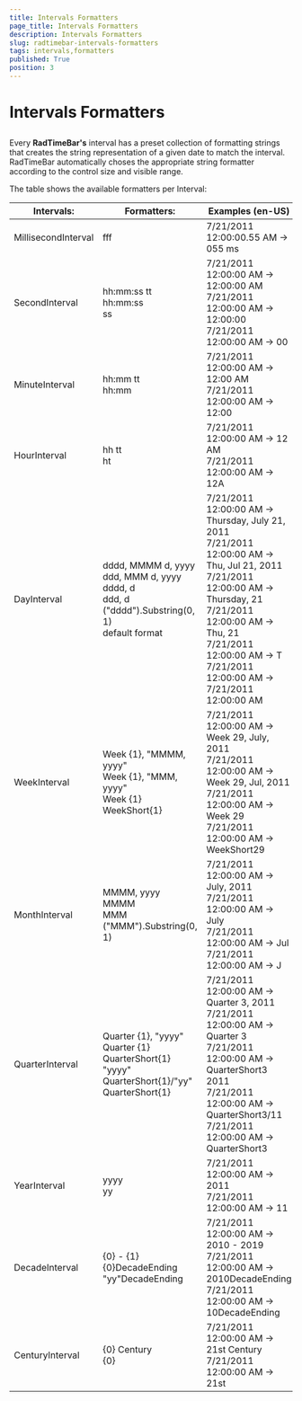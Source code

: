 ```yaml
---
title: Intervals Formatters
page_title: Intervals Formatters
description: Intervals Formatters
slug: radtimebar-intervals-formatters
tags: intervals,formatters
published: True
position: 3
---
```


# Intervals Formatters



## 

Every __RadTimeBar's__ interval has a preset collection of formatting strings that creates the string representation of a given date to match the interval. RadTimeBar automatically choses the appropriate string formatter according to the control size and visible range.

The table shows the available formatters per Interval:

<table>
	<thead>
		<tr>
			<th>Intervals:</th>
			<th>Formatters:</th>
			<th>Examples (en-US)</th>
		</tr>
	</thead>
	<tbody>	
		<tr>
			<td>MillisecondInterval</td>
			<td>fff</td>
			<td>7/21/2011 12:00:00.55 AM -> 055 ms</td>
		</tr>
		<tr>
			<td>SecondInterval</td>
			<td>
				 hh:mm:ss tt <br/> 
				 hh:mm:ss <br/>
				 ss
			</td>
			<td>
				7/21/2011 12:00:00 AM -> 12:00:00 AM <br/>
				7/21/2011 12:00:00 AM -> 12:00:00 <br/>
				7/21/2011 12:00:00 AM -> 00
			</td>
		</tr>
		<tr>
			<td>MinuteInterval</td>
			<td>
				 hh:mm tt <br/>
				 hh:mm
			</td>
			<td>
				7/21/2011 12:00:00 AM -> 12:00 AM <br/>
				7/21/2011 12:00:00 AM -> 12:00
			</td>
		</tr>
		<tr>
			<td>HourInterval</td>
			<td>
				 hh tt <br/>
				 ht
			</td>
			<td>
				7/21/2011 12:00:00 AM -> 12 AM <br/>
				7/21/2011 12:00:00 AM -> 12A
			</td>
		</tr>
		<tr>
			<td>DayInterval</td>
			<td>
				 dddd, MMMM d, yyyy <br/>
				 ddd, MMM d, yyyy <br/>
				 dddd, d <br/>
				 ddd, d <br/>
				 ("dddd").Substring(0, 1) <br/>
				 default format
			</td>
			<td>
				 7/21/2011 12:00:00 AM -> Thursday, July 21, 2011 <br/>
				 7/21/2011 12:00:00 AM -> Thu, Jul 21, 2011 <br/>
				 7/21/2011 12:00:00 AM -> Thursday, 21 <br/>
				 7/21/2011 12:00:00 AM -> Thu, 21 <br/>
				 7/21/2011 12:00:00 AM -> T <br/>
				 7/21/2011 12:00:00 AM -> 7/21/2011 12:00:00 AM
			</td>
		</tr>
		<tr>
			<td>WeekInterval</td>
			<td>
				 Week {1}, "MMMM, yyyy" <br/>
				 Week {1}, "MMM, yyyy" <br/>
				 Week {1} <br/>
				 WeekShort{1}
			</td>
			<td>
				 7/21/2011 12:00:00 AM -> Week 29, July, 2011 <br/>
				 7/21/2011 12:00:00 AM -> Week 29, Jul, 2011 <br/>
				 7/21/2011 12:00:00 AM -> Week 29 <br/>
				 7/21/2011 12:00:00 AM -> WeekShort29
			</td>
		</tr>
		<tr>
			<td>MonthInterval</td>
			<td>
				 MMMM, yyyy <br/>
				 MMMM <br/>
				 MMM <br/>
				 ("MMM").Substring(0, 1)
			</td>
			<td>
				 7/21/2011 12:00:00 AM -> July, 2011 <br/>
				 7/21/2011 12:00:00 AM -> July <br/>
				 7/21/2011 12:00:00 AM -> Jul <br/>
				 7/21/2011 12:00:00 AM -> J
			</td>
		</tr>
		<tr>
			<td>QuarterInterval</td>
			<td>
				 Quarter {1}, "yyyy" <br/>
				 Quarter {1} <br/>
				 QuarterShort{1} "yyyy" <br/>
				 QuarterShort{1}/"yy" <br/>
				 QuarterShort{1}
			</td>
			<td>
				 7/21/2011 12:00:00 AM -> Quarter 3, 2011 <br/>
				 7/21/2011 12:00:00 AM -> Quarter 3 <br/>
				 7/21/2011 12:00:00 AM -> QuarterShort3 2011 <br/>
				 7/21/2011 12:00:00 AM -> QuarterShort3/11 <br/>
				 7/21/2011 12:00:00 AM -> QuarterShort3
			</td>
		</tr>
		<tr>
			<td>YearInterval</td>
			<td>
				 yyyy <br/>
				 yy
			</td>
			<td>
				 7/21/2011 12:00:00 AM -> 2011 <br/>
				 7/21/2011 12:00:00 AM -> 11
			</td>
		</tr>
		<tr>
			<td>DecadeInterval</td>
			<td>
				 {0} - {1} <br/>
				 {0}DecadeEnding <br/>
				 "yy"DecadeEnding
			</td>
			<td>
				 7/21/2011 12:00:00 AM -> 2010 - 2019 <br/>
				 7/21/2011 12:00:00 AM -> 2010DecadeEnding <br/>
				 7/21/2011 12:00:00 AM -> 10DecadeEnding
			</td>
		</tr>
		<tr>
			<td>CenturyInterval</td>
			<td>
				 {0} Century <br/>
				 {0}
			</td>
			<td>
				 7/21/2011 12:00:00 AM -> 21st Century <br/>
				 7/21/2011 12:00:00 AM -> 21st
			</td>
		</tr>
	</tbody>
</table>